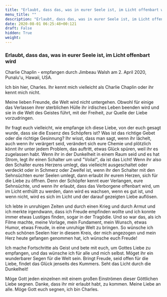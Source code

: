 ```yaml
---
title: "Erlaubt, dass das, was in eurer Seele ist, im Licht offenbart wird"
menu_title: ""
description: "Erlaubt, dass das, was in eurer Seele ist, im Licht offenbart wird"
date: 2020-08-01 06:25:48+00:121
draft: False
hidden: True
weight:
---
```

### Erlaubt, dass das, was in eurer Seele ist, im Licht offenbart wird

Charlie Chaplin - empfangen durch Jimbeau Walsh am 2. April 2020, Punalu'u, Hawaii, USA.

Ich bin hier, Charles. Ihr kennt mich vielleicht als Charlie Chaplin oder ihr kennt mich nicht.

Meine lieben Freunde, die Welt wird nicht untergehen. Obwohl für einige das Verlassen ihrer sterblichen Hülle ihr irdisches Leben beenden wird und sie in die Welt des Geistes führt, mit der Freiheit, zur Quelle der Liebe vorzudringen.

Ihr fragt euch vielleicht, wie empfange ich diese Liebe, von der euch gesagt wurde, dass sie die Essenz des Schöpfers ist? Was ist das richtige Gebet oder die richtige Gesinnung? Ihr wisst, dass man sagt, wenn ihr lächelt, auch wenn ihr verärgert seid, verändert sich eure Chemie und plötzlich könnt ihr unter jedem Problem, das auftritt, etwas Glück spüren, weil ihr es zugelassen habt. Wenn ihr in der Dunkelheit in einem Raum seid und es hat Strom, legt ihr einen Schalter um und "Voila!", da ist das Licht! Wenn ihr also den Schalter eures Herzens umlegt, das vielleicht ausgeschaltet oder verdeckt oder in Schmerz oder Zweifel ist, wenn ihr den Schalter mit den Sehnsüchten eurer Seelen umlegt, dann erlaubt ihr eurem Herzen, sich für die Liebe zu öffnen. Denn der Schöpfer kennt euer Verlangen, eure Sehnsüchte, und wenn ihr erlaubt, dass das Verborgene offenbart wird, um im Licht enthüllt zu werden, dann wird es wachsen, wenn es gut ist, und wenn nicht, wird es sich im Licht und der darauf gezeigten Liebe auflösen.

Ich lebte in unruhigen Zeiten und durch einen Krieg und durch Armut und ich merkte irgendwann, dass ich Freude empfinden wollte und ich konnte immer etwas Lustiges finden, sogar in der Tragödie. Und so war das, als ich Filme machte, meine Vorlage, mein Fundament, mein Wunsch, etwas Humor, etwas Freude, in eine unruhige Welt zu bringen. So wünsche ich euch schönen Seelen hier in diesem Kreis, der mich angezogen und mein Herz heute gefangen genommen hat, ich wünsche euch Freude!

Ich mache Fortschritte als Geist und bete mit euch, um Gottes Liebe zu empfangen, und das wünsche ich für alle und mich selbst. Möget ihr ein wunderbarer Segen für die Welt sein. Bringt Freude, seid offen für die Liebe, findet das Glück jenseits des Kummers. Seht das Licht durch die Dunkelheit!

Möge Gott jeden einzelnen mit einem großen Einströmen dieser Göttlichen Liebe segnen. Danke, dass ihr mir erlaubt habt, zu kommen. Meine Liebe an alle. Möge Gott euch segnen, ich bin Charles.
